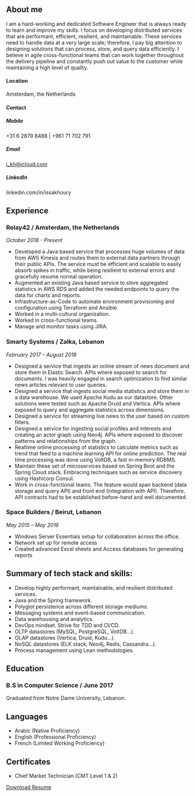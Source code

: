 ## About me
I am a hard-working and dedicated Software Engineer that is always ready to learn and improve my skills. I focus on developing distributed services that are performant, efficient, resilient, and maintainable. These services need to handle data at a very large scale; therefore, I pay big attention to designing solutions that can process, store, and query data efficiently.
I believe in agile cross-functional teams that can work together throughout the delivery pipeline and constantly push out value to the customer while maintaining a high level of quality.

#### Location
Amsterdam, the Netherlands

#### Contact
##### Mobile 
+31 6 2879 8488 | +961 71 702 791
##### Email 
i_kh@icloud.com
##### LinkedIn
linkedin.com/in/issakhoury

## Experience

### Relay42 / Amsterdam, the Netherlands
*October 2018 - Present*
- Developed a Java based service that processes huge volumes of data from AWS Kinesis and routes them to external data partners through their public APIs. The service must be efficient and scalable to easily absorb spikes in traffic, while being resilient to external errors and gracefully resume normal operation.
- Augmented an existing Java based service to store aggregated statistics in AWS RDS and added the needed endpoints to query the data for charts and reports.
- Infrastructure-as-Code to automate environment provisioning and configuration using Terraform and Ansible.
- Worked in a multi-cultural organization.
- Worked in cross-functional teams.
- Manage and monitor tasks using JIRA.

### Smarty Systems / Zalka, Lebanon
*February 2017 – August 2018*
- Designed a service that ingests an online stream of news document and store them in Elastic Search. APIs where exposed to search for documents. I was heavily engaged in search optimization to find similar news articles relevant to user queries.
- Designed a service that ingests social media statistics and store them in a data warehouse. We used Apache Kudu as our datastore. Other solutions were tested such as Apache Druid and Vertica. APIs where exposed to query and aggregate statistics across dimensions.
- Designed a service for streaming live news to the user based on custom filters.
- Designed a service for ingesting social profiles and interests and creating an actor graph using Neo4j. APIs where exposed to discover patterns and relationships from the graph.
- Realtime online processing of statistics to calculate metrics such as trend that feed to a machine learning API for online prediction. The real time processing was done using VoltDB, a fast in-memory RDBMS.
- Maintain these set of microservices based on Spring Boot and the Spring Cloud stack. Embracing techniques such as service discovery using Hashicorp Consul.
- Work in cross-functional teams. The feature would span backend (data storage and query API) and front end (integration with API). Therefore, API contracts had to be established before-hand and well documented.

### Space Builders / Beirut, Lebanon
*May 2015 – May 2016*
- Windows Server Essentials setup for collaboration across the office.
- Network set up for remote access
- Created advanced Excel sheets and Access databases for generating reports

## Summary of tech stack and skills:
- Develop highly performant, maintainable, and resilient distributed services.
- Java and the Spring framework.
- Polyglot persistence across different storage mediums.
- Messaging systems and event-based communication.
- Data warehousing and analytics.
- DevOps mindset. Strive for TDD and CI/CD.
- OLTP datastores (MySQL, PostgreSQL, VoltDB…).
- OLAP datastores (Vertica, Druid, Kudu…).
- NoSQL datastores (ELK stack, Neo4j, Redis, Cassandra…).
- Process management using Lean methodologies.

## Education

### B.S in Computer Science / June 2017
Graduated from Notre Dame University, Lebanon.

## Languages
- Arabic (Native Proficiency)
- English (Professional Proficiency)
- French (Limited Working Proficiency)

## Certificates
- Chief Market Technician (CMT Level 1 & 2)

[Download Resume](resume.pdf)
